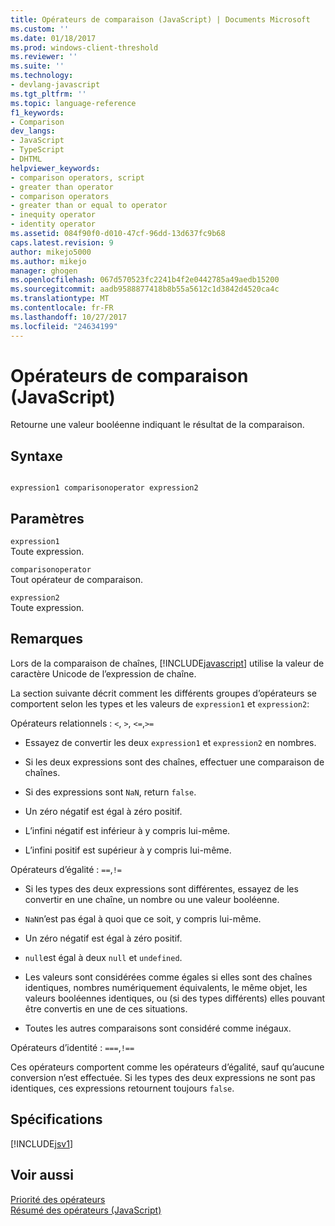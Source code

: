 ```yaml
---
title: Opérateurs de comparaison (JavaScript) | Documents Microsoft
ms.custom: ''
ms.date: 01/18/2017
ms.prod: windows-client-threshold
ms.reviewer: ''
ms.suite: ''
ms.technology:
- devlang-javascript
ms.tgt_pltfrm: ''
ms.topic: language-reference
f1_keywords:
- Comparison
dev_langs:
- JavaScript
- TypeScript
- DHTML
helpviewer_keywords:
- comparison operators, script
- greater than operator
- comparison operators
- greater than or equal to operator
- inequity operator
- identity operator
ms.assetid: 084f90f0-d010-47cf-96dd-13d637fc9b68
caps.latest.revision: 9
author: mikejo5000
ms.author: mikejo
manager: ghogen
ms.openlocfilehash: 067d570523fc2241b4f2e0442785a49aedb15200
ms.sourcegitcommit: aadb9588877418b8b55a5612c1d3842d4520ca4c
ms.translationtype: MT
ms.contentlocale: fr-FR
ms.lasthandoff: 10/27/2017
ms.locfileid: "24634199"
---
```

# <a name="comparison-operators-javascript"></a>Opérateurs de comparaison (JavaScript)
Retourne une valeur booléenne indiquant le résultat de la comparaison.  
  
## <a name="syntax"></a>Syntaxe  
  
```  
  
expression1 comparisonoperator expression2  
```  
  
## <a name="parameters"></a>Paramètres  
 `expression1`  
 Toute expression.  
  
 `comparisonoperator`  
 Tout opérateur de comparaison.  
  
 `expression2`  
 Toute expression.  
  
## <a name="remarks"></a>Remarques  
 Lors de la comparaison de chaînes, [!INCLUDE[javascript](../../javascript/includes/javascript-md.md)] utilise la valeur de caractère Unicode de l’expression de chaîne.  
  
 La section suivante décrit comment les différents groupes d’opérateurs se comportent selon les types et les valeurs de `expression1` et `expression2`:  
  
 Opérateurs relationnels : `<`, `>`, `<=`,`>=`  
  
-   Essayez de convertir les deux `expression1` et `expression2` en nombres.  
  
-   Si les deux expressions sont des chaînes, effectuer une comparaison de chaînes.  
  
-   Si des expressions sont `NaN`, return `false`.  
  
-   Un zéro négatif est égal à zéro positif.  
  
-   L’infini négatif est inférieur à y compris lui-même.  
  
-   L’infini positif est supérieur à y compris lui-même.  
  
 Opérateurs d’égalité : `==`,`!=`  
  
-   Si les types des deux expressions sont différentes, essayez de les convertir en une chaîne, un nombre ou une valeur booléenne.  
  
-   `NaN`n’est pas égal à quoi que ce soit, y compris lui-même.  
  
-   Un zéro négatif est égal à zéro positif.  
  
-   `null`est égal à deux `null` et `undefined`.  
  
-   Les valeurs sont considérées comme égales si elles sont des chaînes identiques, nombres numériquement équivalents, le même objet, les valeurs booléennes identiques, ou (si des types différents) elles pouvant être convertis en une de ces situations.  
  
-   Toutes les autres comparaisons sont considéré comme inégaux.  
  
 Opérateurs d’identité : `===`,`!==`  
  
 Ces opérateurs comportent comme les opérateurs d’égalité, sauf qu’aucune conversion n’est effectuée. Si les types des deux expressions ne sont pas identiques, ces expressions retournent toujours `false`.  
  
## <a name="requirements"></a>Spécifications  
 [!INCLUDE[jsv1](../../javascript/misc/includes/jsv1-md.md)]  
  
## <a name="see-also"></a>Voir aussi  
 [Priorité des opérateurs](../../javascript/operator-subtractprecedence-javascript.md)   
 [Résumé des opérateurs (JavaScript)](../../javascript/misc/operator-subtractsummary-javascript.md)